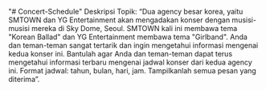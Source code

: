 "# Concert-Schedule" 
Deskripsi Topik:
“Dua agency besar korea, yaitu
SMTOWN dan YG Entertainment akan mengadakan konser dengan musisi-musisi
mereka di Sky Dome, Seoul. SMTOWN kali ini membawa tema "Korean Ballad" dan
YG Entertainment membawa tema "Girlband". Anda dan teman-teman sangat tertarik
dan ingin mengetahui informasi mengenai kedua konser ini. Bantulah agar Anda dan
teman-teman dapat terus mengetahui informasi terbaru mengenai jadwal konser dari
kedua agency ini. Format jadwal: tahun, bulan, hari, jam. Tampilkanlah semua pesan
yang diterima”.
